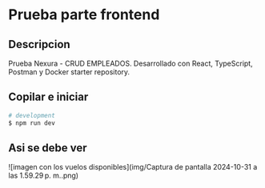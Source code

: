 # Prueba parte frontend

## Descripcion

Prueba Nexura - CRUD EMPLEADOS. Desarrollado con React, TypeScript, Postman y Docker starter repository.

## Copilar e iniciar

```bash
# development
$ npm run dev
```

## Asi se debe ver

![imagen con los vuelos disponibles](img/Captura de pantalla 2024-10-31 a las 1.59.29 p. m..png)
